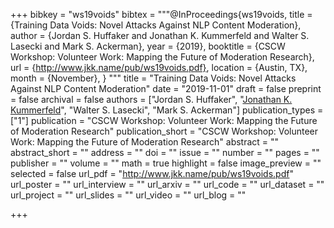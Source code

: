+++
bibkey = "ws19voids"
bibtex = """@InProceedings{ws19voids,
  title     = {Training Data Voids: Novel Attacks Against NLP Content Moderation},
  author    = {Jordan S. Huffaker and Jonathan K. Kummerfeld and Walter S. Lasecki and Mark S. Ackerman},
  year      = {2019},
  booktitle = {CSCW Workshop: Volunteer Work: Mapping the Future of Moderation Research},
  url       = {http://www.jkk.name/pub/ws19voids.pdf},
  location  = {Austin, TX},
  month     = {November},
}
"""
title = "Training Data Voids: Novel Attacks Against NLP Content Moderation"
date = "2019-11-01"
draft = false
preprint = false
archival = false
authors = ["Jordan S. Huffaker", "<span style='text-decoration:underline;'>Jonathan K. Kummerfeld</span>", "Walter S. Lasecki", "Mark S. Ackerman"]
publication_types = ["1"]
publication = "CSCW Workshop: Volunteer Work: Mapping the Future of Moderation Research"
publication_short = "CSCW Workshop: Volunteer Work: Mapping the Future of Moderation Research"
abstract = ""
abstract_short = ""
address = ""
doi = ""
issue = ""
number = ""
pages = ""
publisher = ""
volume = ""
math = true
highlight = false
image_preview = ""
selected = false
url_pdf = "http://www.jkk.name/pub/ws19voids.pdf"
url_poster = ""
url_interview = ""
url_arxiv = ""
url_code = ""
url_dataset = ""
url_project = ""
url_slides = ""
url_video = ""
url_blog = ""



+++